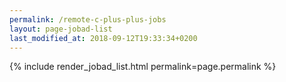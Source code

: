 ```yaml
---
permalink: /remote-c-plus-plus-jobs
layout: page-jobad-list
last_modified_at: 2018-09-12T19:33:34+0200
---
```

{% include render_jobad_list.html permalink=page.permalink %}

